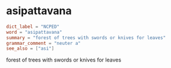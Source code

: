 # asipattavana

``` toml
dict_label = "NCPED"
word = "asipattavana"
summary = "forest of trees with swords or knives for leaves"
grammar_comment = "neuter a"
see_also = ["asi"]
```

forest of trees with swords or knives for leaves


